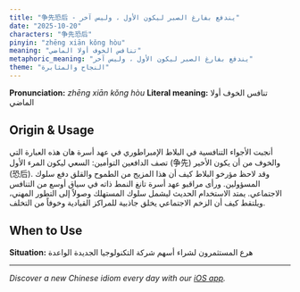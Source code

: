 ```yaml
---
title: "争先恐后 - يندفع بفارغ الصبر ليكون الأول ، وليس آخر"
date: "2025-10-20"
characters: "争先恐后"
pinyin: "zhēng xiān kǒng hòu"
meaning: "تنافس الخوف أولا الماضي"
metaphoric_meaning: "يندفع بفارغ الصبر ليكون الأول ، وليس آخر"
theme: "النجاح والمثابرة"
---
```


**Pronunciation:** *zhēng xiān kǒng hòu*
**Literal meaning:** تنافس الخوف أولا الماضي

## Origin & Usage

أنجبت الأجواء التنافسية في البلاط الإمبراطوري في عهد أسرة هان هذه العبارة التي تصف الدافعين التوأمين: السعي ليكون المرء الأول (争先) والخوف من أن يكون الأخير (恐后). وقد لاحظ مؤرخو البلاط كيف أن هذا المزيج من الطموح والقلق دفع سلوك المسؤولين. ورأى مراقبو عهد أسرة تانغ النمط ذاته في سياق أوسع من التنافس الاجتماعي. يمتد الاستخدام الحديث ليشمل سلوك المستهلك وصولاً إلى التطور المهني، ويلتقط كيف أن الزخم الاجتماعي يخلق جاذبية للمراكز القيادية وخوفاً من التخلف.

## When to Use

**Situation:** هرع المستثمرون لشراء أسهم شركة التكنولوجيا الجديدة الواعدة

---

*Discover a new Chinese idiom every day with our [iOS app](https://apps.apple.com/us/app/daily-chinese-idioms/id6740611324).*

